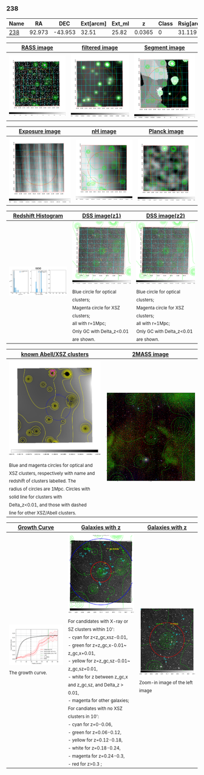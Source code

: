<div STYLE="page-break-after: always;"></div>

### 238

|Name          |RA          |DEC      | Ext[arcm] | Ext_ml | z    | Class| Rsig[arcmin] | CRsig[c/s] | CR500[c/s] | R500[Mpc] |L500[erg/s]|F500[erg/s/cm^2]| M500[Msun]|Tx[keV]|beta|GC(XSZ,Delta_z<0.01)| GC(OPT,Delta_z<0.01)|GC|alias|
|--------------|------------|------------|---|---|-----------|--------|------|------|----|----|----|----|----|----|----|----|----|----|---|
|[238](script/238.md)     | 92.973       | -43.953       | 32.51    | 25.82   | 0.0365 | 0   | 31.119 |0.272 |0.250 |0.629 |1.229e+43 |3.978e-12 |7.317e+13 |1.786 |0.339 |-, |-, |-, |t650|

|[RASS image](../image/238/238_img.pdf)|[filtered image](../image/238/238_fil.pdf)|[Segment image](../image/238/238_seg.pdf)|
|-------------------|--------------------|-------------------|
| <img src="../image/238/238_img.png" width="300">  | <img src="../image/238/238_fil.png" width="300">   | <img src="../image/238/238_seg.png" width="300">  |

|[Exposure image](../image/238/238_mex.pdf)| [nH image](../image/238/238_nh.pdf)| [Planck image](../image/238/238_p.pdf)|
|-------------------|--------------------|-------------------|
|<img src="../image/238/238_mex.png" width="300">   | <img src="../image/238/238_nh.png" width="300">    | <img src="../image/238/238_p.png" width="300"> |

|[Redshift Histogram](../image/238/238_zg.pdf) | [DSS image(z1)](../image/238/238_dss_z1.pdf)      |  [DSS image(z2)](../image/238/238_dss_z2.pdf)    |
|-------------------|--------------------|-------------------|
|<img src="../image/238/238_zg.png" width="300"> |<img src="../image/238/238_dss_z1.png" width="300"> <sub><br>Blue circle for optical clusters; <br>Magenta circle for XSZ clusters; <br>all with r=1Mpc; <br>Only GC with Delta_z<0.01 are shown. </sub>| <img src="../image/238/238_dss_z2.png" width="300"><sub><br>Blue circle for optical clusters; <br>Magenta circle for XSZ clusters; <br>all with r=1Mpc; <br>Only GC with Delta_z<0.01 are shown. </sub> |

|[known Abell/XSZ clusters](../image/238/238_m.pdf) | [2MASS image](../image/238/238_2mass.pdf)      |
|-------------------|-------------------|
|<img src=../image/238/238_m.png width="300"> <sub><br>Blue and magenta circles for optical and <br>XSZ clusters, respectively with name and <br>redshift of clusters labelled. The <br>radius of circles are 1Mpc. Circles with <br>solid line for clusters with <br>Delta_z<0.01, and those with dashed <br>line for other XSZ/Abell clusters.        </sub>|<img src="../image/238/238_2mass.png" width="300">  |

|[Growth Curve](../image/238/238_gca_all.png) |[Galaxies with z](../image/238/238_opt_ned.pdf) |[Galaxies with z](../image/238/238_opt_ned_zoom.pdf) |
|-------------------|-------------------|-------------------|
| <img src="../image/238/238_gca_all.png" width="300"> <sub><br>The growth curve.</sub>| <img src=../image/238/238_opt_ned.png width="300"> <br><sub> For candidates with X-ray or SZ clusters within 10': <br> - cyan for z<z_gc,xsz-0.01, <br> - green for z=z_gc,x-0.01~ z_gc,x+0.01, <br> - yellow for z=z_gc,sz-0.01~ z_gc,sz+0.01, <br> - white for z between z_gc,x and z_gc,sz, and Delta_z > 0.01, <br> - magenta for other galaxies; <br>For candiates with no XSZ clusters in 10': <br> - cyan for z=0-0.06, <br> - green for z=0.06-0.12, <br> - yellow for z=0.12-0.18, <br> - white for z=0.18-0.24, <br> - magenta for z=0.24-0.3, <br> - red for z>0.3 ;  </sub>|<img src=../image/238/238_opt_ned_zoom.png width="300">  <br><sub> Zoom-in image of the left image</sub>|




